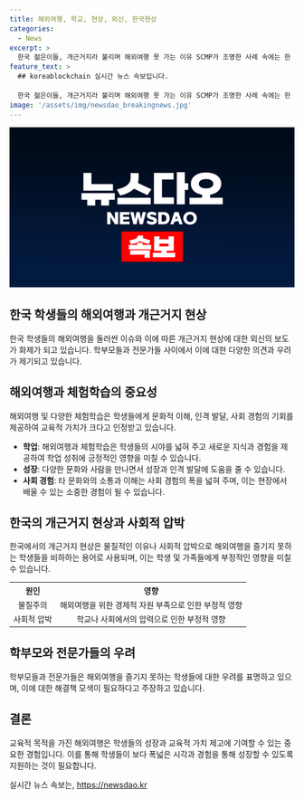 ```yaml
---
title: 해외여행, 학교, 현상, 외신, 한국현상
categories:
  - News
excerpt: >
  한국 젊은이들, 개근거지라 불리며 해외여행 못 가는 이유 SCMP가 조명한 사례 속에는 한 초등학생과 그의 아버지의 이야기가 담겨 있다. 아들은 친구들의 비웃음에 울며 체험학습을 못 가는 것을 한탄하며, 아버지는 300만~350만원의 월급을 버텨나가며 아내와 아들은 해외여행을 떠났다. 사회적 압박과 물질주의로 개근거지라는 용어가 등장하는데, 이는 전문가들이 부정적 영향을 줄 수 있다고 경고하는 만큼 심각한 문제로 조명되고 있다.
feature_text: >
  ## koreablockchain 실시간 뉴스 속보입니다.

  한국 젊은이들, 개근거지라 불리며 해외여행 못 가는 이유 SCMP가 조명한 사례 속에는 한 초등학생과 그의 아버지의 이야기가 담겨 있다. 아들은 친구들의 비웃음에 울며 체험학습을 못 가는 것을 한탄하며, 아버지는 300만~350만원의 월급을 버텨나가며 아내와 아들은 해외여행을 떠났다. 사회적 압박과 물질주의로 개근거지라는 용어가 등장하는데, 이는 전문가들이 부정적 영향을 줄 수 있다고 경고하는 만큼 심각한 문제로 조명되고 있다.
image: '/assets/img/newsdao_breakingnews.jpg'
---
```


<p><img src="/assets/img/newsdao_breakingnews.jpg" alt="koreablockchain 속보" /></p>

<h2 data-ke-size="size26">한국 학생들의 해외여행과 개근거지 현상</h2>

<p data-ke-size="size16">한국 학생들의 해외여행을 둘러싼 이슈와 이에 따른 개근거지 현상에 대한 외신의 보도가 화제가 되고 있습니다. 학부모들과 전문가들 사이에서 이에 대한 다양한 의견과 우려가 제기되고 있습니다.</p>

<h2 data-ke-size="size26">해외여행과 체험학습의 중요성</h2>

<p data-ke-size="size16">해외여행 및 다양한 체험학습은 학생들에게 문화적 이해, 인격 발달, 사회 경험의 기회를 제공하여 교육적 가치가 크다고 인정받고 있습니다.</p>

<ul>
  <li><b>학업</b>: 해외여행과 체험학습은 학생들의 시야를 넓혀 주고 새로운 지식과 경험을 제공하여 학업 성취에 긍정적인 영향을 미칠 수 있습니다.</li>
  <li><b>성장</b>: 다양한 문화와 사람을 만나면서 성장과 인격 발달에 도움을 줄 수 있습니다.</li>
  <li><b>사회 경험</b>: 타 문화와의 소통과 이해는 사회 경험의 폭을 넓혀 주며, 이는 현장에서 배울 수 있는 소중한 경험이 될 수 있습니다.</li>
</ul>

<h2 data-ke-size="size26">한국의 개근거지 현상과 사회적 압박</h2>

<p data-ke-size="size16">한국에서의 개근거지 현상은 물질적인 이유나 사회적 압박으로 해외여행을 즐기지 못하는 학생들을 비하하는 용어로 사용되며, 이는 학생 및 가족들에게 부정적인 영향을 미칠 수 있습니다.</p>

<table>
  <tr>
    <th><b>원인</b></th>
    <th><b>영향</b></th>
  </tr>
  <tr>
    <td style="text-align: center; height: 17px;">물질주의</td>
    <td style="text-align: center; height: 17px;">해외여행을 위한 경제적 자원 부족으로 인한 부정적 영향</td>
  </tr>
  <tr>
    <td style="text-align: center; height: 17px;">사회적 압박</td>
    <td style="text-align: center; height: 17px;">학교나 사회에서의 압력으로 인한 부정적 영향</td>
  </tr>
</table>

<h2 data-ke-size="size26">학부모와 전문가들의 우려</h2>

<p data-ke-size="size16">학부모들과 전문가들은 해외여행을 즐기지 못하는 학생들에 대한 우려를 표명하고 있으며, 이에 대한 해결책 모색이 필요하다고 주장하고 있습니다.</p>

<h2 data-ke-size="size26">결론</h2>

<p data-ke-size="size16">교육적 목적을 가진 해외여행은 학생들의 성장과 교육적 가치 제고에 기여할 수 있는 중요한 경험입니다. 이를 통해 학생들이 보다 폭넓은 시각과 경험을 통해 성장할 수 있도록 지원하는 것이 필요합니다.</p>
실시간 뉴스 속보는, <a href="https://newsdao.kr" rel="dofollow">https://newsdao.kr</a>


